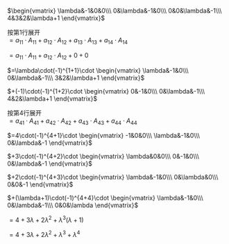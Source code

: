  $\begin{vmatrix}  
\lambda&-1&0&0\\\   
0&\lambda&-1&0\\\    
0&0&\lambda&-1\\\   
4&3&2&\lambda+1  
\end{vmatrix}$   
  
按第1行展开  
 $=a_{11}\cdot A_{11}+a_{12}\cdot A_{12}  
+a_{13}\cdot A_{13}+a_{14}\cdot A_{14}$   
  
 $=a_{11}\cdot A_{11}+a_{12}\cdot A_{12}+0+0$   
  
 $=\lambda\cdot(-1)^{1+1}\cdot  
\begin{vmatrix}  
\lambda&-1&0\\\    
0&\lambda&-1\\\   
3&2&\lambda+1  
\end{vmatrix}$   
  
 $+(-1)\cdot(-1)^{1+2}\cdot  
\begin{vmatrix}  
0&-1&0\\\    
0&\lambda&-1\\\   
4&2&\lambda+1  
\end{vmatrix}$   
  
按第4行展开  
 $=a_{41}\cdot A_{41}+a_{42}\cdot A_{42}  
+a_{43}\cdot A_{43}+a_{44}\cdot A_{44}$   
  
 $=4\cdot(-1)^{4+1}\cdot  
\begin{vmatrix}  
-1&0&0\\\   
\lambda&-1&0\\\    
0&\lambda&-1  
\end{vmatrix}$   
  
 $+3\cdot(-1)^{4+2}\cdot  
\begin{vmatrix}  
\lambda&0&0\\\   
0&-1&0\\\    
0&\lambda&-1  
\end{vmatrix}$   
  
 $+2\cdot(-1)^{4+3}\cdot  
\begin{vmatrix}  
\lambda&-1&0\\\   
0&\lambda&0\\\    
0&0&-1  
\end{vmatrix}$   
  
 $+(\lambda+1)\cdot(-1)^{4+4}\cdot  
\begin{vmatrix}  
\lambda&-1&0\\\   
0&\lambda&-1\\\    
0&0&\lambda  
\end{vmatrix}$   
  
 $=4+3\lambda+2\lambda^2  
+\lambda^3(\lambda+1)$   
  
 $=4+3\lambda+2\lambda^2  
+\lambda^3+\lambda^4$   
